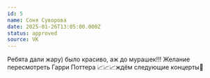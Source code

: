 ```yaml
---
id: 5
name: Соня Суворова
date: 2025-01-26T13:05:00.000Z
status: approved
source: VK
---
```

Ребята дали жару) было красиво, аж до мурашек!!! Желание пересмотреть Гарри Поттера 📈📈📈ждём следующие концерты💫